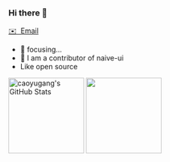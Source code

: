 ### Hi there 👋
[✉️ &nbsp;Email](yugang.cao12@gmail.com)

- 🔭 focusing...
- 🌱 I am a contributor of naive-ui
-  Like open source
<div>
  <img height="150em" src="https://github-readme-stats.vercel.app/api?username=Talljack&show_icons=true&layout=compact&hide=stars&count_private=true" alt="caoyugang's GitHub Stats"/>
  <img height="150em" src="https://github-readme-stats.vercel.app/api/top-langs/?username=Talljack&layout=compact&count_private=true&hide=html" />
</div>
<!-- [![trophy](https://github-profile-trophy.vercel.app/?username=Talljack&rank=SSS,SS,S,AAA,AA,A&margin-w=8&no-frame=true&no-bg=true)](https://github.com/ryo-ma/github-profile-trophy) -->

